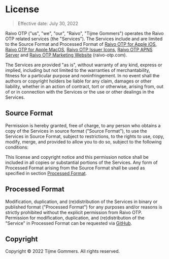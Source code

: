 # License

> Effective date: July 30, 2022

Raivo OTP ("us", "we", "our", "Raivo", "Tijme Gommers") operates the Raivo OTP related services (the "Services"). The Services include and are limited to the Source Format and Processed Format of [Raivo OTP for Apple iOS](https://github.com/raivo-otp/ios-application), [Raivo OTP for Apple MacOS](https://github.com/raivo-otp/macos-receiver), [Raivo OTP Issuer Icons](https://github.com/raivo-otp/issuer-icons), [Raivo OTP APNS Server](https://github.com/raivo-otp/apns-server) and [Raivo OTP Marketing Website](https://github.com/raivo-otp/marketing-website) (raivo-otp.com).

The Services are provided "as is", without warranty of any kind, express or implied, including but not limited to the warranties of merchantability, fitness for a particular purpose and noninfringement. In no event shall the authors or copyright holders be liable for any claim, damages or other liability, whether in an action of contract, tort or otherwise, arising from, out of or in connection with the Services or the use or other dealings in the Services.

## Source Format

Permission is hereby granted, free of charge, to any person who obtains a copy of the Services in source format ("Source Format"), to use the Services in Source Format, subject to restrictions, to the rights to use, copy, modify, merge, and provided to allow you to do so, subject to the following conditions:

This license and copyright notice and this permission notice shall be included in all copies or substantial portions of the Services. Any form of Processed Format arising from the Source Format shall be used as specified in section [Processed Format](#processed-format). 

## Processed Format

Modification, duplication, and (re)distribution of the Services in binary or published format ("Processed Format") for any purposes and/or reasons is strictly prohibited without the explicit permission from Raivo OTP. Permission for modification, duplication, and (re)distribution of the "Service" in Processed Format can be requested via [GitHub](https://github.com/raivo-otp/ios-application/issues/new?assignees=tijme&labels=Question).

## Copyright

Copyright © 2022 Tijme Gommers. All rights reserved.
